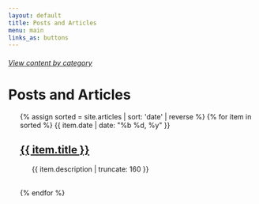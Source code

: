 ```yaml
---
layout: default
title: Posts and Articles
menu: main
links_as: buttons
---
```

###### [View content by category][cat_page]
<h1>Posts and Articles</h1>
<ul>
    {% assign sorted = site.articles | sort: 'date' | reverse %}
    {% for item in sorted %}
    {{ item.date | date: "%b %d, %y" }}
    <h2><a href="{{ item.url | prepend: site.baseurl }}">{{ item.title }}</a></h2>
    <p class="post-excerpt" style="margin-left: 5%">{{ item.description | truncate: 160 }}</p>
    <br>
    {% endfor %}
</ul>


[cat_page]: /by_category
